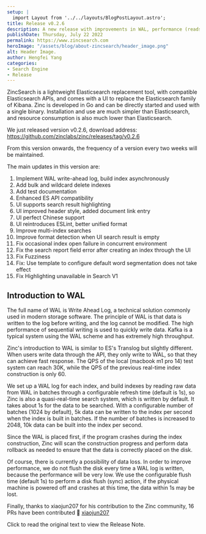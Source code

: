 ```yaml
---
setup: |
  import Layout from '../../layouts/BlogPostLayout.astro';
title: Release v0.2.6
description: A new release with improvements in WAL, performance (reads, writes)
publishDate: Thursday, July 22 2022
permalink: https://www.zincsearch.com
heroImage: "/assets/blog/about-zincsearch/header_image.png"
alt: Header Image.
author: Hengfei Yang
categories:
- Search Engine
- Release
---
```

ZincSearch is a lightweight Elasticsearch replacement tool, with compatible Elasticsearch APIs, and comes with a UI to replace the Elasticsearch family of Kibana. Zinc is developed in Go and can be directly started and used with a single binary. Installation and use are much simpler than Elasticsearch, and resource consumption is also much lower than Elasticsearch.

We just released version v0.2.6, download address: https://github.com/zinclabs/zinc/releases/tag/v0.2.6

From this version onwards, the frequency of a version every two weeks will be maintained.

The main updates in this version are:

1. Implement WAL write-ahead log, build index asynchronously
1. Add bulk and wildcard delete indexes
1. Add test documentation
1. Enhanced ES API compatibility
1. UI supports search result highlighting
1. UI improved header style, added document link entry
1. UI perfect Chinese support
1. UI reintroduces ESLint, better unified format
1. Improve multi-index searches
1. Improve format detection when UI search result is empty
1. Fix occasional index open failure in concurrent environment
1. Fix the search report field error after creating an index through the UI
1. Fix Fuzziness
1. Fix: Use template to configure default word segmentation does not take effect
1. Fix Highlighting unavailable in Search V1


## Introduction to WAL

The full name of WAL is Write Ahead Log, a technical solution commonly used in modern storage software. The principle of WAL is that data is written to the log before writing, and the log cannot be modified. The high performance of sequential writing is used to quickly write data. Kafka is a typical system using the WAL scheme and has extremely high throughput.

Zinc's introduction to WAL is similar to ES's Translog but slightly different. When users write data through the API, they only write to WAL, so that they can achieve fast response. The QPS of the local (macbook m1 pro 14) test system can reach 30K, while the QPS of the previous real-time index construction is only 60.

We set up a WAL log for each index, and build indexes by reading raw data from WAL in batches through a configurable refresh time (default is 1s), so Zinc is also a quasi-real-time search system, which is written by default. It takes about 1s for the data to be searched. With a configurable number of batches (1024 by default), 5k data can be written to the index per second when the index is built in batches. If the number of batches is increased to 2048, 10k data can be built into the index per second.

Since the WAL is placed first, if the program crashes during the index construction, Zinc will scan the construction progress and perform data rollback as needed to ensure that the data is correctly placed on the disk.

Of course, there is currently a possibility of data loss. In order to improve performance, we do not flush the disk every time a WAL log is written, because the performance will be very low. We use the configurable flush time (default 1s) to perform a disk flush (sync) action, if the physical machine is powered off and crashes at this time, the data within 1s may be lost.

Finally, thanks to xiaojun207 for his contribution to the Zinc community, 16 PRs have been contributed 🎉
[xiaojun207](https://github.com/zinclabs/zinc/pulls?q=is:pr%20author:xiaojun207)

Click to read the original text to view the Release Note.
